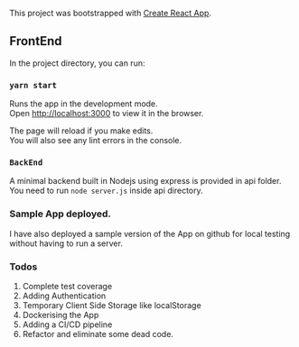 This project was bootstrapped with [Create React App](https://github.com/facebook/create-react-app).

## FrontEnd

In the project directory, you can run:

### `yarn start`

Runs the app in the development mode.<br />
Open [http://localhost:3000](http://localhost:3000) to view it in the browser.

The page will reload if you make edits.<br />
You will also see any lint errors in the console.

### `BackEnd`

A minimal backend built in Nodejs using express is provided in api folder. You need to run `node server.js` inside api directory.

### Sample App deployed.

I have also deployed a sample version of the App on github for local testing without having to run a server.

### Todos

1. Complete test coverage
2. Adding Authentication
3. Temporary Client Side Storage like localStorage
4. Dockerising the App
5. Adding a CI/CD pipeline
6. Refactor and eliminate some dead code.
